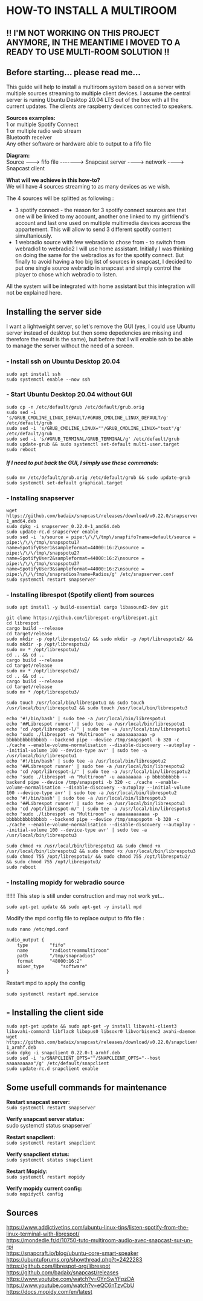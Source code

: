 # HOW-TO INSTALL A MULTIROOM

## !! I'M NOT WORKING ON THIS PROJECT ANYMORE, IN THE MEANTIME I MOVED TO A READY TO USE MULTI-ROOM SOLUTION !!

## Before starting... please read me...
This guide will help to install a multiroom system based on a server with multiple sources streaming to multiple client devices.
I assume the central server is runing Ubuntu Desktop 20.04 LTS out of the box with all the current updates.
The clients are raspberry devices connected to speakers.

**Sources examples:**<br/>
1 or multiple Spotify Connect<br/>
1 or multiple radio web stream<br/>
Bluetooth receiver<br/>
Any other software or hardware able to output to a fifo file

**Diagram:**<br/>
Source ---> fifo file -------> Snapcast server ----> network ----> Snapcast client

**What will we achieve in this how-to?**<br/>
We will have 4 sources streaming to as many devices as we wish.

The 4 sources will be splitted as following :
- 3 spotify connect - the reason for 3 spotify connect sources are that one will be linked to my account, another one linked to my girlfriend's account and last one used on multiple multimedia devices accross the appartement. This will allow to send 3 different spotify content simultaniously.
- 1 webradio source with few webradio to chose from - to switch from webradio1 to webradio2 I will use home assistant. Initially I was thinking on doing the same for the webradios as for the spotify connect. But finally to avoid having a too big list of sources in snapcast, I decided to put one single source webradio in snapcast and simply control the player to chose which webradio to listen.

All the system will be integrated with home assistant but this integration will not be explained here.

## Installing the server side
I want a lightweight server, so let's remove the GUI (yes, I could use Ubuntu server instead of desktop but then some depedencies are missing and therefore the result is the same), but before that I will enable ssh to be able to manage the server without the need of a screen.

### - Install ssh on Ubuntu Desktop 20.04
```
sudo apt install ssh
sudo systemctl enable --now ssh
```
  
### - Start Ubuntu Desktop 20.04 without GUI
```
sudo cp -n /etc/default/grub /etc/default/grub.orig
sudo sed -i 's/GRUB_CMDLINE_LINUX_DEFAULT/#GRUB_CMDLINE_LINUX_DEFAULT/g' /etc/default/grub
sudo sed -i 's/GRUB_CMDLINE_LINUX=""/GRUB_CMDLINE_LINUX="text"/g' /etc/default/grub
sudo sed -i 's/#GRUB_TERMINAL/GRUB_TERMINAL/g' /etc/default/grub
sudo update-grub && sudo systemctl set-default multi-user.target
sudo reboot
```
  
##### If I need to put back the GUI, I simply use these commands:
```
sudo mv /etc/default/grub.orig /etc/default/grub && sudo update-grub
sudo systemctl set-default graphical.target
```

### - Installing snapserver
```
wget https://github.com/badaix/snapcast/releases/download/v0.22.0/snapserver_0.22.0-1_amd64.deb
sudo dpkg -i snapserver_0.22.0-1_amd64.deb
sudo update-rc.d snapserver enable
sudo sed -i 's/source = pipe:\/\/\/tmp\/snapfifo?name=default/source = pipe:\/\/\/tmp\/snapspotu1?name=SpotifyUser1&sampleformat=44000:16:2\nsource = pipe:\/\/\/tmp\/snapspotu2?name=SpotifyUser2&sampleformat=44000:16:2\nsource = pipe:\/\/\/tmp\/snapspotu3?name=SpotifyUser3&sampleformat=44000:16:2\nsource = pipe:\/\/\/tmp\/snapradios?name=Radios/g' /etc/snapserver.conf
sudo systemctl restart snapserver
```

### - Installing librespot (Spotify client) from sources
```
sudo apt install -y build-essential cargo libasound2-dev git

git clone https://github.com/librespot-org/librespot.git
cd librespot
cargo build --release
cd target/release
sudo mkdir -p /opt/librespotu1/ && sudo mkdir -p /opt/librespotu2/ && sudo mkdir -p /opt/librespotu3/
sudo mv * /opt/librespotu1/
cd .. && cd ..
cargo build --release
cd target/release
sudo mv * /opt/librespotu2/
cd .. && cd ..
cargo build --release
cd target/release
sudo mv * /opt/librespotu3/

sudo touch /usr/local/bin/librespotu1 && sudo touch /usr/local/bin/librespotu2 && sudo touch /usr/local/bin/librespotu3

echo '#!/bin/bash' | sudo tee -a /usr/local/bin/librespotu1
echo '##Librespot runner' | sudo tee -a /usr/local/bin/librespotu1
echo 'cd /opt/librespot-l/' | sudo tee -a /usr/local/bin/librespotu1
echo 'sudo ./librespot -n "Multiroom" -u aaaaaaaaaaa -p bbbbbbbbbbbbbbb --backend pipe --device /tmp/snapspotl -b 320 -c ./cache --enable-volume-normalisation --disable-discovery --autoplay --initial-volume 100 --device-type avr' | sudo tee -a /usr/local/bin/librespotu1
echo '#!/bin/bash' | sudo tee -a /usr/local/bin/librespotu2
echo '##Librespot runner' | sudo tee -a /usr/local/bin/librespotu2
echo 'cd /opt/librespot-i/' | sudo tee -a /usr/local/bin/librespotu2
echo 'sudo ./librespot -n "Multiroom" -u aaaaaaaaa -p bbbbbbbbbb --backend pipe --device /tmp/snapspoti -b 320 -c ./cache --enable-volume-normalisation --disable-discovery --autoplay --initial-volume 100 --device-type avr' | sudo tee -a /usr/local/bin/librespotu2
echo '#!/bin/bash' | sudo tee -a /usr/local/bin/librespotu3
echo '##Librespot runner' | sudo tee -a /usr/local/bin/librespotu3
echo 'cd /opt/librespot-m/' | sudo tee -a /usr/local/bin/librespotu3
echo 'sudo ./librespot -n "Multiroom" -u aaaaaaaaaaaa -p bbbbbbbbbbbbbbb --backend pipe --device /tmp/snapspotm -b 320 -c ./cache --enable-volume-normalisation --disable-discovery --autoplay --initial-volume 100 --device-type avr' | sudo tee -a /usr/local/bin/librespotu3

sudo chmod +x /usr/local/bin/librespotu1 && sudo chmod +x /usr/local/bin/librespotu2 && sudo chmod +x /usr/local/bin/librespotu3
sudo chmod 755 /opt/librespotu1/ && sudo chmod 755 /opt/librespotu2/ && sudo chmod 755 /opt/librespotu3/
sudo reboot
```
### - Installing mopidy for webradio source
!!!!!! This step is still under construction and may not work yet...
```
sudo apt-get update && sudo apt-get -y install mpd
```

Modify the mpd config file to replace output to fifo file :
```
sudo nano /etc/mpd.conf
```

```
audio_output {
	type		"fifo"
	name		"radiostreammultiroom"
	path		"/tmp/snapradios"
	format		"48000:16:2"
	mixer_type		"software"
}
```

Restart mpd to apply the config
```
sudo systemctl restart mpd.service
```

## - Installing the client side
```
sudo apt-get update && sudo apt-get -y install libavahi-client3 libavahi-common3 libflac8 libopus0 libsoxr0 libvorbisenc2 avahi-daemon
wget https://github.com/badaix/snapcast/releases/download/v0.22.0/snapclient_0.22.0-1_armhf.deb
sudo dpkg -i snapclient_0.22.0-1_armhf.deb
sudo sed -i 's/SNAPCLIENT_OPTS=""/SNAPCLIENT_OPTS="--host aaaaaaaaaa"/g' /etc/default/snapclient
sudo update-rc.d snapclient enable
```

## Some usefull commands for maintenance

**Restart snapcast server:**<br/>
`sudo systemctl restart snapserver`

**Verify snapcast server status:**<br/>
sudo systemctl status snapserver`

**Restart snapclient:**<br/>
`sudo systemctl restart snapclient`

**Verify snapclient status:**<br/>
`sudo systemctl status snapclient`

**Restart Mopidy:**<br/>
`sudo systemctl restart mopidy`

**Verify mopidy current config:**<br/>
`sudo mopidyctl config`

## Sources
https://www.addictivetips.com/ubuntu-linux-tips/listen-spotify-from-the-linux-terminal-with-librespot/<br/>
https://mondedie.fr/d/10750-tuto-multiroom-audio-avec-snapcast-sur-un-rpi<br/>
https://snapcraft.io/blog/ubuntu-core-smart-speaker<br/>
https://ubuntuforums.org/showthread.php?t=2422283<br/>
https://github.com/librespot-org/librespot<br/>
https://github.com/badaix/snapcast/releases<br/>
https://www.youtube.com/watch?v=0YnSwYFpzDA<br/>
https://www.youtube.com/watch?v=eQC6nTzvCbU<br/>
https://docs.mopidy.com/en/latest<br/>
